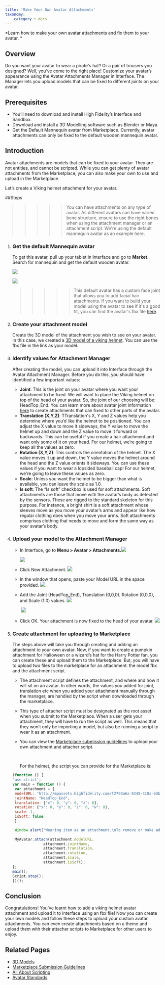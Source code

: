 ```yaml
---
title: 'Make Your Own Avatar Attachments'
taxonomy:
	category : docs
---
```

*Learn how to make your own avatar attachments and fix them to your avatar. *

## Overview

Do you want your avatar to wear a pirate's hat? Or a pair of trousers you designed? Well, you’ve come to the right place! Customize your avatar’s appearance using the Avatar Attachments Manager in Interface. The Manager lets you upload models that can be fixed to different joints on your avatar. 




## Prerequisites

* You’ll need to download and install High Fidelity’s Interface and Sandbox. 
* Download and install a 3D Modelling software such as Blender or Maya. 
* Get the Default Mannequin avatar from Marketplace. Currently, avatar attachments can only be fixed to the default wooden mannequin avatar. 




## Introduction

Avatar attachments are models that can be fixed to your avatar. They are not entities, and cannot be scripted. While you can get plenty of avatar attachments from the Marketplace, you can also make your own to use and upload in the Marketplace. 

Let’s create a Viking helmet attachment for your avatar. 



##Steps

>>>>> You can have attachments on any type of avatar. As different avatars can have varied bone structure, ensure to use the right bones when using the attachment manager or an attachment script. We're using the default mannequin avatar as an example here. 

1. ### Get the default Mannequin avatar 
   To get this avatar, pull up your tablet in Interface and go to **Market**. Search for mannequin and get the default wooden avatar. 


   ![](default-avatar-results.PNG)

   ![](default-avatar-wooden.PNG)

   >>>>> This default avatar has a custom face joint that allows you to add facial hair attachments. If you want to build your model using the avatar to see if it's a good fit, you can find the avatar's fbx file [here](https://www.google.com/url?q=http://mpassets.highfidelity.com/7fe80a1e-f445-4800-9e89-40e677b03bee-v1/mannequin/mannequin.fbx&sa=D&ust=1499379503378000&usg=AFQjCNEDRtPZlnqAs6h5pThcE3BEEezPjg). 

2. ### Create your attachment model
   Create the 3D model of the attachment you wish to see on your avatar. In this case, we created a [3D model of a viking helmet](http://mpassets.highfidelity.com/f2793a6a-8345-410a-b3bd-ebd67437ad53-v1/vikinghat.fbx). You can use the fbx file in the link as your model. 

3. ### Identify values for Attachment Manager
   After creating the model, you can upload it into Interface through the Avatar Attachment Manager. Before you do this, you should have identified a few important values: 
   * **Joint**: This is the joint on your avatar where you want your attachment to be fixed. We will want to place the Viking helmet on top of the head of your avatar. So, the joint of our choosing will be: HeadTop_End. You can learn more about avatar joint information [here](../../create-and-explore/avatars/avatar-standards) to create attachments that can fixed to other parts of the avatar. 
   * **Translation (X,Y,Z)**: TTranslation's X, Y and Z values help you determine where you’d like the helmet to be positioned. You can adjust the X value to move it sideways, the Y value to move the helmet up and down and the Z value to move it forward or backwards. This can be useful if you create a hair attachment and want only some of it on your head. For our helmet, we’re going to keep all the values as zero. 
   * **Rotation (X,Y,Z)**: This controls the orientation of the helmet. The X value moves it up and down, the Y value moves the helmet around the head and the Z value orients it sideways. You can use these values if you want to wear a lopsided baseball cap! For our helmet, we're going to leave these values as zero. 
   * **Scale**: Unless you want the helmet to be bigger than what is available, you can leave the scale as 1.0. 
   * **Is soft**: The “Is soft” checkbox is used for soft attachments. Soft attachments are those that move with the avatar’s body as detected by the sensors. These are rigged to the standard skeleton for this purpose. For instance, a bright shirt is a soft attachment whose sleeves move as you move your avatar’s arms and appear like how regular clothing does when you move your arms. Soft attachments comprises clothing that needs to move and form the same way as your avatar’s body. 

4. ### Upload your model to the Attachment Manager
   * In Interface, go to **Menu > Avatar > Attachments.**![](att-mgr.PNG) 

      ![](att-mgr2.PNG)

   * Click New Attachment.                                   ![](add1.PNG)

   * In the window that opens, paste your Model URL in the space provided. ![](choose.PNG)

   * Add the Joint (HeadTop_End), Translation (0,0,0), Rotation (0,0,0), and Scale (1.0) values. ![](joint.PNG)   

     ​                                                                         ![](avatar-att-values.PNG)

   * Click OK. Your attachment is now fixed to the head of  your avatar. ![](added.PNG)

5. ### Create attachment for uploading to Marketplace
   The steps above will take you through creating and adding an attachment to your own avatar. Now, if you want to create a pumpkin attachment for Halloween or a wizard’s hat for the Harry Potter fan, you can create these and upload them to the Marketplace. But, you will have to upload two files to the marketplace for an attachment: the model fbx and the attachment script. 
   * The attachment script defines the attachment, and where and how it will sit on an avatar. In other words, the values you added for joint, translation etc when you added your attachment manually through the manager, are handled by the script when downloaded through the marketplace. 

   * This type of attacher script must be designated as the root asset when you submit to the Marketplace. When a user gets your attachment, they will have to run the script as well. This means that they won’t only be importing a model, but also be running a script to wear it as an attachment. 

   * You can view the [Marketplace submission guidelines](../../high-fidelity-commerce/marketplace) to upload your own attachment and attacher script. 

     ​

     For the helmet, the script you can provide for the Marketplace is: 

   ```javascript
   (function () {
   'use strict';
   var main = function () {
   	var attachment = {
   	modelURL: "http://mpassets.highfidelity.com/f2793a6a-8345-410a-b3bd-ebd67437ad53-v1/vikinghat.fbx",
   	jointName: "HeadTop_End",
   	translation: {"x": 0, "y": 0, "z": 0},
   	rotation: {"x": 0, "y": 0, "z": 0, "w": 0},
   	scale: 1,
   	isSoft: false
   	};

   	Window.alert("Wearing item as an attachment.\nTo remove or make adjustments, please use Avatar > Attachment.");
   		
   	MyAvatar.attach(attachment.modelURL,
   				 attachment.jointName,
   				 attachment.translation,
   				 attachment.rotation,
   				 attachment.scale,
   				 attachment.isSoft);
   };
   main();
   Script.stop();
   })();
   ```






## Conclusion

Congratulations! You’ve learnt how to add a viking helmet avatar attachment and upload it to Interface using an fbx file! Now you can create your own models and follow these steps to upload your custom avatar attachments. You can even create attachments based on a theme and upload them with their attacher scripts to Marketplace for other users to enjoy. 



## Related Pages

* [3D Models](../../create-and-explore/3d-modelling)
* [Marketplace Submission Guidelines](../../create-and-explore/marketplace/submission-guidelines)
* [All About Scripting](../../create-and-explore/all-about-scripting)
* [Avatar Standards](../../create-and-explore/avatars/avatar-standards)
